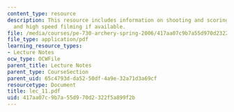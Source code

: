 ```yaml
---
content_type: resource
description: This resource includes information on shooting and scoring from 20 yards,
  and high speed filming if available.
file: /media/courses/pe-730-archery-spring-2006/417aa07c9b7a55d970d2322f5a899f2b_lec_11.pdf
file_type: application/pdf
learning_resource_types:
- Lecture Notes
ocw_type: OCWFile
parent_title: Lecture Notes
parent_type: CourseSection
parent_uid: 65c4793d-da52-50df-4a9e-32a71d3a69cf
resourcetype: Document
title: lec_11.pdf
uid: 417aa07c-9b7a-55d9-70d2-322f5a899f2b
---
```

